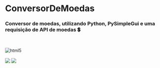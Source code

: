 # ConversorDeMoedas
### Conversor de moedas, utilizando Python, PySimpleGui e uma requisição de API de moedas 💲

<br>

<div style="display: inline_block"><br/>
  <img align="center" alt="html5" src="https://img.shields.io/badge/Python-3776AB?style=for-the-badge&logo=python&logoColor=white">
</div>

<br>

<div style="display: inline_block">
  <img src="https://media.discordapp.net/attachments/912132834527948861/1101003627126063124/image.png">

  <img src="https://media.discordapp.net/attachments/912132834527948861/1101003964348121149/image.png">
</div>
